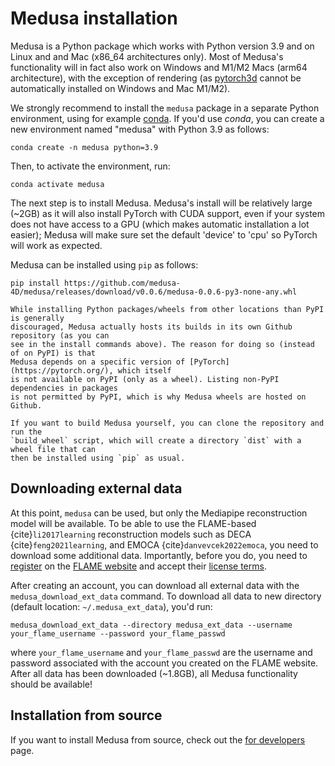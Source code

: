 # Medusa installation

Medusa is a Python package which works with Python version 3.9 and on Linux and and Mac (x86_64 architectures only). Most of Medusa's functionality will in fact also work on Windows and M1/M2 Macs (arm64 architecture), with the exception of rendering (as [pytorch3d](https://pytorch3d.org/) cannot be automatically installed on Windows and Mac M1/M2).

We strongly recommend to install the `medusa` package in a separate Python environment, using for example [conda](https://anaconda.org/anaconda/conda). If you'd use *conda*, you can create a new environment named "medusa" with Python 3.9 as follows:

```console
conda create -n medusa python=3.9
```

Then, to activate the environment, run:

```console
conda activate medusa
```

The next step is to install Medusa. Medusa's install will be relatively large (~2GB) as
it will also install PyTorch with CUDA support, even if your system does not have access
to a GPU (which makes automatic installation a lot easier); Medusa will make sure set
the default 'device' to 'cpu' so PyTorch will work as expected.

Medusa can be installed using `pip` as follows:

```console
pip install https://github.com/medusa-4D/medusa/releases/download/v0.0.6/medusa-0.0.6-py3-none-any.whl
```

```{note}
While installing Python packages/wheels from other locations than PyPI is generally
discouraged, Medusa actually hosts its builds in its own Github repository (as you can
see in the install commands above). The reason for doing so (instead of on PyPI) is that
Medusa depends on a specific version of [PyTorch](https://pytorch.org/), which itself
is not available on PyPI (only as a wheel). Listing non-PyPI dependencies in packages
is not permitted by PyPI, which is why Medusa wheels are hosted on Github.

If you want to build Medusa yourself, you can clone the repository and run the
`build_wheel` script, which will create a directory `dist` with a wheel file that can
then be installed using `pip` as usual.
```

## Downloading external data

At this point, `medusa` can be used, but only the Mediapipe reconstruction model will be
available. To be able to use the FLAME-based {cite}`li2017learning` reconstruction models such as
DECA {cite}`feng2021learning`, and EMOCA {cite}`danvevcek2022emoca`,
you need to download some additional data. Importantly, before you do, you need to
[register](https://flame.is.tue.mpg.de/register.php) on the [FLAME website](https://flame.is.tue.mpg.de/index.html)
and accept their [license terms](https://flame.is.tue.mpg.de/modellicense.html).

After creating an account, you can download all external data with the
`medusa_download_ext_data` command. To download all data to new directory
(default location: `~/.medusa_ext_data`), you'd run:

```console
medusa_download_ext_data --directory medusa_ext_data --username your_flame_username --password your_flame_passwd
```

where `your_flame_username` and `your_flame_passwd` are the username and password associated
with the account you created on the FLAME website. After all data has been downloaded
(~1.8GB), all Medusa functionality should be available!

## Installation from source

If you want to install Medusa from source, check out the [for developers](../misc/for_developers) page.
